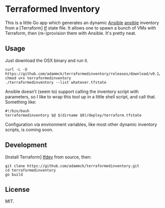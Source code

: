 # Terraformed Inventory

This is a little Go app which generates an dynamic [Ansible] [ansible] inventory
from a [Terraform] [tf] state file. It allows one to spawn a bunch of VMs with
Terraform, then (re-)provision them with Ansible. It's pretty neat.


## Usage

Just download the OSX binary and run it.

    curl -L -O https://github.com/adammck/terraformedinventory/releases/download/v0.1/terraformedinventory
    chmod u+x terraformedinventory
    ./terraformedinventory --list whatever.tfstate

Ansible doesn't (seem to) support calling the inventory script with parameters,
so I like to wrap this tool up in a little shell script, and call that.
Something like:

	#!/bin/bash
	terraformedinventory $@ $(dirname $0)/deploy/terraform.tfstate

Configuration via environment variables, like most other dynamic inventory
scripts, is coming soon.


## Development

[Install Terraform] [tfdev] from source, then:

	git clone https://github.com/adammck/terraformedinventory.git
	cd terraformedinventory
	go build


## License

MIT.




[ansible]: http://www.ansible.com
[tf]:      http://www.terraform.io
[tfdev]:   https://github.com/hashicorp/terraform#developing-terraform
